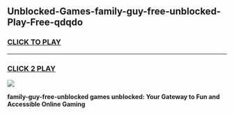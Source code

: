 
## Unblocked-Games-family-guy-free-unblocked-Play-Free-qdqdo
<h3>
<a href="https://premium76.site?title=family-guy-free-unblocked&ref=21A">CLICK TO PLAY</a></h3>
<hr>

<h3>
<a href="https://premium76.site?title=family-guy-free-unblocked&ref=21A">CLICK 2 PLAY</a>
  
</h3>

<a href="https://premium76.site?title=family-guy-free-unblocked&ref=21A"><img src="https://clearcache.store/games.png"></a>


**family-guy-free-unblocked games unblocked: Your Gateway to Fun and Accessible Online Gaming**
